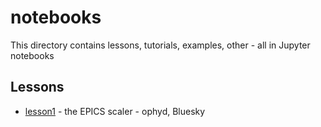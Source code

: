 # notebooks

This directory contains lessons, tutorials, examples, other - all in Jupyter notebooks

## Lessons

* [lesson1](lesson1.ipynb) - the EPICS scaler - ophyd, Bluesky
